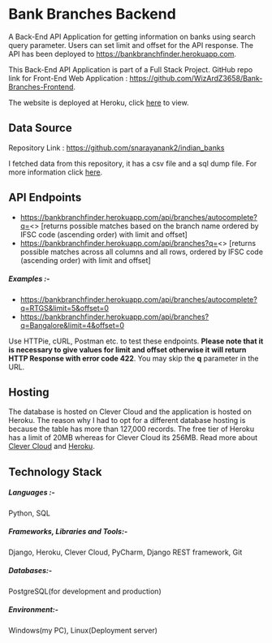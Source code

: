 # Bank Branches Backend
A Back-End API Application for getting information on banks using search query parameter. Users can set limit and offset for the API response. The API has been deployed to https://bankbranchfinder.herokuapp.com.

This Back-End API Application is part of a Full Stack Project. GitHub repo link for Front-End Web Application : https://github.com/WizArdZ3658/Bank-Branches-Frontend.

The website is deployed at Heroku, click [here](https://bankbranchesindia.herokuapp.com/) to view.

## Data Source
Repository Link : https://github.com/snarayanank2/indian_banks

I fetched data from this repository, it has a csv file and a sql dump file. For more information click [here](https://github.com/snarayanank2/indian_banks).

## API Endpoints
 * https://bankbranchfinder.herokuapp.com/api/branches/autocomplete?q=<> [returns possible matches based on the branch name ordered by IFSC code (ascending order) with limit and offset]
 * https://bankbranchfinder.herokuapp.com/api/branches?q=<> [returns possible matches across all columns and all rows, ordered by IFSC code (ascending order) with limit and offset]

##### Examples :-
 * https://bankbranchfinder.herokuapp.com/api/branches/autocomplete?q=RTGS&limit=5&offset=0
 * https://bankbranchfinder.herokuapp.com/api/branches?q=Bangalore&limit=4&offset=0

Use HTTPie, cURL, Postman etc. to test these endpoints. **Please note that it is necessary to give values for limit and offset otherwise it will return HTTP Response with error code 422**.
You may skip the **q** parameter in the URL.

## Hosting
The database is hosted on Clever Cloud and the application is hosted on Heroku. The reason why I had to opt for a different database hosting is because the table has more than 127,000 records. The free tier of Heroku has a limit of 20MB whereas for Clever Cloud its 256MB. Read more about [Clever Cloud](https://www.clever-cloud.com/en/) and [Heroku](https://www.heroku.com/).

## Technology Stack
##### Languages :-
Python, SQL

##### Frameworks, Libraries and Tools:-
Django, Heroku, Clever Cloud, PyCharm, Django REST framework, Git

##### Databases:-
PostgreSQL(for development and production)

##### Environment:-
Windows(my PC), Linux(Deployment server)

